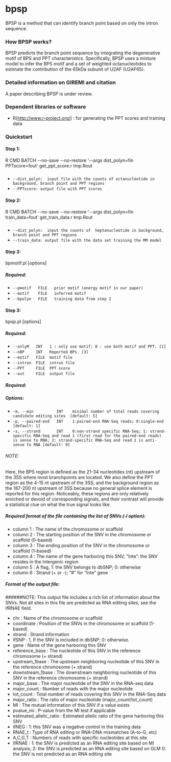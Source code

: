 # bpsp 
BPSP is a method that can identify branch point based on only the intron sequence.  

### How BPSP works?

BPSP predicts the branch point sequence by integrating the degenerative motif of BPS and PPT characteristics. Specifically, BPSP uses a mixture model to infer the BPS motif and a set of weighted octanucleotides to estimate the contribution of the 65kDa subunit of U2AF (U2AF65). 

### Detailed information on GIREMI and citation

A paper describing BPSP is under review.  


### Dependent libraries or software

- R(http://www.r-project.org/) : for generating the PPT scores and training data

### Quickstart

#### Step 1: 
R CMD BATCH --no-save --no-restore '--args dist_polyn=fin PPTscore=fout' get_ppt_score.r tmp.Rout
##### 
-  `--dist_polyn:  input file with the counts of octanucleotide in background, branch point and PPT regions`
-  `--PPTscore: output file with PPT scores`

#### Step 2: 
R CMD BATCH --no-save --no-restore '--args dist_polyn=fin train_data=fout' get_train_data.r tmp.Rout
#####
-  `--dist_polyn:  input the counts of  heptanucleotide in background, branch point and PPT regions`
-  `--train_data: output file with the data set training the MM model`

#### Step 3: 
bpmotif.pl [options]

##### Required:
-  `--pmotif   FILE   prior motif (energy motif in our paper)`  
-  `--motif    FILE   inferred motif`  
-  `--bpolyn   FILE   training data from step 2`  

#### Step 3: 
bpsp.pl [options]

##### Required:
-  `--onlyM   INT   1 : only use motif; 0 : use both motif and PPT. [1]`
-  `--nBP     INT   Reported BPs. [3]`
-  `--motif   FILE  motif file`
-  `--intron  FILE  intron file`
-  `--PPT     FILE  PPT score`
-  `--out     FILE  output file`



##### Required:

##### Options:
-  `-m, --min          INT    minimal number of total reads covering candidate editing sites  [default: 5]`   
-  `-p, --paired-end   INT    1:paired-end RNA-Seq reads; 0:single-end [default: 1]`   
-  `-s, --strand       INT    0:non-strand specific RNA-Seq; 1: strand-specific RNA-Seq and read 1 (first read for the paired-end reads) is sense to RNA; 2: strand-specific RNA-Seq and read 1 is anti-sense to RNA [default: 0]`

###### NOTE:
Here, the BPS region is defined as the 21-34 nucleotides (nt) upstream of the 3SS where most branchpoints are located. We also define the PPT region as the 4-15 nt upstream of the 3SS; and the background region as the 187-200 nt upstream of 3SS because no general splice element is reported for this region. Noticeably, these regions are only relatively enriched or devoid of corresponding signals, and their contrast will provide a statistical clue on what the true signal looks like.

##### Required format of the file containing the list of SNVs (-l option):

- column 1 : The name of the chromosome or scaffold   
- column 2 : The starting position of the SNV in the chromosome or scaffold (0-based)   
- column 3 : The ending position of the SNV in the chromosome or scaffold (1-based)   
- column 4 : The name of the gene harboring this SNV; “Inte”: the SNV resides in the Intergenic region   
- column 5 : A flag, 1: the SNV belongs to dbSNP; 0: otherwise   
- column 6 : Strand (+ or -); “#” for “Inte” gene  


##### Format of the output file:

######NOTE: This output file includes a rich list of information about the SNVs. Not all sites in this file are predicted as RNA editing sites, see the ifRNAE field.

- chr                     : Name of the chromosome or scaffold     
- coordinate              : Position of the SNVs in the chromosome or scaffold (1-based)    
- strand                  : Strand information
- ifSNP                   : 1, If the SNV is included in dbSNP; 0: otherwise.
- gene                    : Name of the gene harboring this SNV
- reference_base          : The nucleotide of this SNV in the reference chromosome (+ strand)
- upstream_1base          : The upstream neighboring nucleotide of this SNV in the reference chromosome (+ strand)
- downstream_1base        : The downstream neighboring nucleotide of this SNV in the reference chromosome  (+ strand)
- major_base              : The major nucleotide of the SNV in the RNA-seq data     
- major_count             : Number of reads with the major nucleotide    
- tot_count               : Total number of reads covering this SNV in the RNA-Seq data   
- major_ratio             : The ratio of major nucleotide (major_count/tot_count)   
- MI                      : The mutual information of this SNV if a value exists   
- pvalue_mi               : P-value from the MI test if applicable    
- estimated_allelic_ratio : Estimated allelic ratio of the gene harboring this SNV
- ifNEG                   : 1: this SNV was a negative control in the training data  
- RNAE_t                  : Type of RNA editing or RNA-DNA mismatches (A-to-G, etc)
- A,C,G,T                 : Numbers of reads with specific nucleotides at this site
- ifRNAE                  : 1: the SNV is predicted as an RNA editing site based on MI analysis; 
						  2: the SNV is predicted as an RNA editing site based on GLM 
						  0: the SNV is not predicted as an RNA editing site
  
